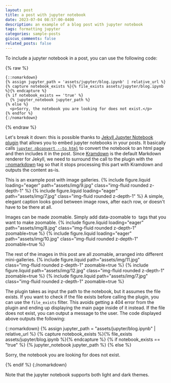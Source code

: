 ```yaml
---
layout: post
title: a post with jupyter notebook
date: 2023-07-04 08:57:00-0400
description: an example of a blog post with jupyter notebook
tags: formatting jupyter
categories: sample-posts
giscus_comments: false
related_posts: false
---
```


To include a jupyter notebook in a post, you can use the following code:

{% raw %}

```liquid
{::nomarkdown}
{% assign jupyter_path = 'assets/jupyter/blog.ipynb' | relative_url %}
{% capture notebook_exists %}{% file_exists assets/jupyter/blog.ipynb %}{% endcapture %}
{% if notebook_exists == 'true' %}
  {% jupyter_notebook jupyter_path %}
{% else %}
  <p>Sorry, the notebook you are looking for does not exist.</p>
{% endfor %}
{:/nomarkdown}
```

{% endraw %}

Let's break it down: this is possible thanks to [Jekyll Jupyter Notebook plugin](https://github.com/red-data-tools/jekyll-jupyter-notebook) that allows you to embed jupyter notebooks in your posts. It basically calls [`jupyter nbconvert --to html`](https://nbconvert.readthedocs.io/en/latest/usage.html#convert-html) to convert the notebook to an html page and then includes it in the post. Since [Kramdown](https://jekyllrb.com/docs/configuration/markdown/) is the default Markdown renderer for Jekyll, we need to surround the call to the plugin with the [::nomarkdown](https://kramdown.gettalong.org/syntax.html#extensions) tag so that it stops processing this part with Kramdown and outputs the content as-is.

This is an example post with image galleries.
{% include figure.liquid loading="eager" path="assets/img/9.jpg" class="img-fluid rounded z-depth-1" %}
{% include figure.liquid loading="eager" path="assets/img/7.jpg" class="img-fluid rounded z-depth-1" %}
A simple, elegant caption looks good between image rows, after each row, or doesn't have to be there at all.

Images can be made zoomable. Simply add data-zoomable to <img> tags that you want to make zoomable.
{% include figure.liquid loading="eager" path="assets/img/8.jpg" class="img-fluid rounded z-depth-1" zoomable=true %}
{% include figure.liquid loading="eager" path="assets/img/10.jpg" class="img-fluid rounded z-depth-1" zoomable=true %}

The rest of the images in this post are all zoomable, arranged into different mini-galleries.
{% include figure.liquid path="assets/img/11.jpg" class="img-fluid rounded z-depth-1" zoomable=true %}
{% include figure.liquid path="assets/img/12.jpg" class="img-fluid rounded z-depth-1" zoomable=true %}
{% include figure.liquid path="assets/img/7.jpg" class="img-fluid rounded z-depth-1" zoomable=true %}

The plugin takes as input the path to the notebook, but it assumes the file exists. If you want to check if the file exists before calling the plugin, you can use the `file_exists` filter. This avoids getting a 404 error from the plugin and ending up displaying the main page inside of it instead. If the file does not exist, you can output a message to the user. The code displayed above outputs the following:

{::nomarkdown}
{% assign jupyter_path = "assets/jupyter/blog.ipynb" | relative_url %}
{% capture notebook_exists %}{% file_exists assets/jupyter/blog.ipynb %}{% endcapture %}
{% if notebook_exists == "true" %}
{% jupyter_notebook jupyter_path %}
{% else %}

<p>Sorry, the notebook you are looking for does not exist.</p>
{% endif %}
{:/nomarkdown}

Note that the jupyter notebook supports both light and dark themes.
